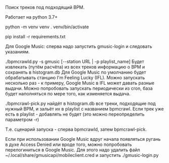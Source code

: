 Поиск треков под подходящий BPM.

Работает на python 3.7+

python -m venv venv
. venv/bin/activate

pip install -r requirements.txt

Для Google Music: сперва надо запустить gmusic-login и следовать указаниям.

./bpmcrawld.py -s gmusic [--station URL | -p playlist_name]
Будет извлекать (путём расчёта) из всех треков информацию о BPM и сохранять в histogram.db
Для Google Music по умолчанию будет обрабатывать станцию I'm Feeling Lucky (IFL).
Можно запускать несколько раз - к примеру, Google Music в IFL может давать разные выдачи. Можно попробовать запускать периодически из cron, база будет наполняться по мере того, как изменяется выдача.

./bpmcrawl-pick.py найдёт в histogram.db все треки, подходящие под нужный BPM, и зальёт их в playlist с названием bpmcrawl.
Если трек уже есть в playlist - добавлять не будет (это можно переопределить параметром -r)

Т.е. сценарий запуска - сперва bpmcrawld, затем bpmcrawl-pick.

Если при использовании Google Music вдруг начала появляться ругань в духе Access Denied или вроде того, можно попробовать перелогиниться в Google Music.
Для этого надо удалить файл ~/.local/share/gmusicapi/mobileclient.cred и запустить ./gmusic-login.py

